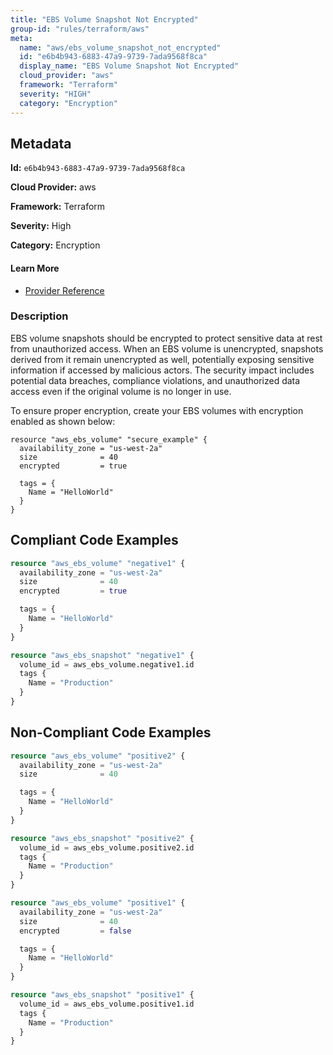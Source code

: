 ```yaml
---
title: "EBS Volume Snapshot Not Encrypted"
group-id: "rules/terraform/aws"
meta:
  name: "aws/ebs_volume_snapshot_not_encrypted"
  id: "e6b4b943-6883-47a9-9739-7ada9568f8ca"
  display_name: "EBS Volume Snapshot Not Encrypted"
  cloud_provider: "aws"
  framework: "Terraform"
  severity: "HIGH"
  category: "Encryption"
---
```

## Metadata

**Id:** `e6b4b943-6883-47a9-9739-7ada9568f8ca`

**Cloud Provider:** aws

**Framework:** Terraform

**Severity:** High

**Category:** Encryption

#### Learn More

 - [Provider Reference](https://registry.terraform.io/providers/hashicorp/aws/latest/docs/data-sources/ebs_snapshot#encrypted)

### Description

 EBS volume snapshots should be encrypted to protect sensitive data at rest from unauthorized access. When an EBS volume is unencrypted, snapshots derived from it remain unencrypted as well, potentially exposing sensitive information if accessed by malicious actors. The security impact includes potential data breaches, compliance violations, and unauthorized data access even if the original volume is no longer in use.

To ensure proper encryption, create your EBS volumes with encryption enabled as shown below:

```
resource "aws_ebs_volume" "secure_example" {
  availability_zone = "us-west-2a"
  size              = 40
  encrypted         = true

  tags = {
    Name = "HelloWorld"
  }
}
```


## Compliant Code Examples
```terraform
resource "aws_ebs_volume" "negative1" {
  availability_zone = "us-west-2a"
  size              = 40
  encrypted         = true

  tags = {
    Name = "HelloWorld"
  }
}

resource "aws_ebs_snapshot" "negative1" {
  volume_id = aws_ebs_volume.negative1.id
  tags {
    Name = "Production"
  }
}

```
## Non-Compliant Code Examples
```terraform
resource "aws_ebs_volume" "positive2" {
  availability_zone = "us-west-2a"
  size              = 40

  tags = {
    Name = "HelloWorld"
  }
}

resource "aws_ebs_snapshot" "positive2" {
  volume_id = aws_ebs_volume.positive2.id
  tags {
    Name = "Production"
  }
}

```

```terraform
resource "aws_ebs_volume" "positive1" {
  availability_zone = "us-west-2a"
  size              = 40
  encrypted         = false

  tags = {
    Name = "HelloWorld"
  }
}

resource "aws_ebs_snapshot" "positive1" {
  volume_id = aws_ebs_volume.positive1.id
  tags {
    Name = "Production"
  }
}

```